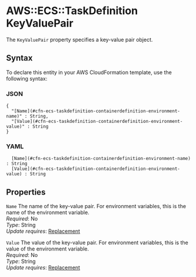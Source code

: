 # AWS::ECS::TaskDefinition KeyValuePair<a name="aws-properties-ecs-taskdefinition-containerdefinitions-environment"></a>

The `KeyValuePair` property specifies a key\-value pair object\.

## Syntax<a name="aws-properties-ecs-taskdefinition-containerdefinitions-environment-syntax"></a>

To declare this entity in your AWS CloudFormation template, use the following syntax:

### JSON<a name="aws-properties-ecs-taskdefinition-containerdefinitions-environment-syntax.json"></a>

```
{
  "[Name](#cfn-ecs-taskdefinition-containerdefinition-environment-name)" : String,
  "[Value](#cfn-ecs-taskdefinition-containerdefinition-environment-value)" : String
}
```

### YAML<a name="aws-properties-ecs-taskdefinition-containerdefinitions-environment-syntax.yaml"></a>

```
﻿  [Name](#cfn-ecs-taskdefinition-containerdefinition-environment-name) : String
﻿  [Value](#cfn-ecs-taskdefinition-containerdefinition-environment-value) : String
```

## Properties<a name="aws-properties-ecs-taskdefinition-containerdefinitions-environment-properties"></a>

`Name`  <a name="cfn-ecs-taskdefinition-containerdefinition-environment-name"></a>
The name of the key\-value pair\. For environment variables, this is the name of the environment variable\.  
*Required*: No  
*Type*: String  
*Update requires*: [Replacement](https://docs.aws.amazon.com/AWSCloudFormation/latest/UserGuide/using-cfn-updating-stacks-update-behaviors.html#update-replacement)

`Value`  <a name="cfn-ecs-taskdefinition-containerdefinition-environment-value"></a>
The value of the key\-value pair\. For environment variables, this is the value of the environment variable\.  
*Required*: No  
*Type*: String  
*Update requires*: [Replacement](https://docs.aws.amazon.com/AWSCloudFormation/latest/UserGuide/using-cfn-updating-stacks-update-behaviors.html#update-replacement)